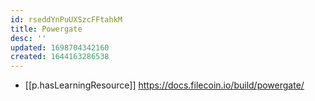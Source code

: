 ```yaml
---
id: rseddYnPuUXSzcFFtahkM
title: Powergate
desc: ''
updated: 1698704342160
created: 1644163286538
---
```



- [[p.hasLearningResource]] https://docs.filecoin.io/build/powergate/
